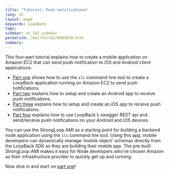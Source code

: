 ```yaml
---
title: "Tutorial: Push notifications"
lang: zh
layout: page
keywords: LoopBack
tags:
sidebar: zh_lb2_sidebar
permalink: /doc/zh/lb2/6095028.html
summary:
---
```


This four-part tutorial explains how to create a mobile application on Amazon EC2 that can send push notification to iOS and Android client applications:

*   [Part one](/doc/{{page.lang}}/lb2/6095029.html) shows how to use the `slc` command-line tool to create a LoopBack application running on Amazon EC2 to send push notifications.
*   [Part two](/doc/{{page.lang}}/lb2/6095030.html) explains how to setup and create an Android app to receive push notifications.
*   [Part three](/doc/{{page.lang}}/lb2/6095031.html) explains how to setup and create an iOS app to receive push notifications.
*   [Part four](/doc/{{page.lang}}/lb2/6095032.html) explains how to use LoopBack's swagger REST api and send/receive push notifications on your Android and iOS devices.

You can use the StrongLoop AMI as a starting point for building a backend node application using the `slc` command line tool. Using this app, mobile developers can dynamically manage ‘mobile object’ schemas directly from the LoopBack SDK as they are building their mobile app. The pre-built StrongLoop AMI makes it easy for Node developers who’ve chosen Amazon as their infrastructure provider to quickly get up and running.

Now dive in and start on [part one](/doc/{{page.lang}}/lb2/6095029.html)!
